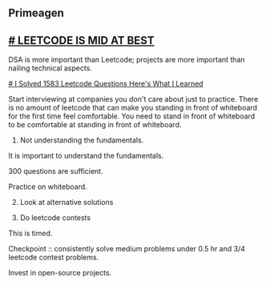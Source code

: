 ## Primeagen

## [# LEETCODE IS MID AT BEST](https://www.youtube.com/watch?v=GLiFSAxB-Es)

DSA is more important than Leetcode; projects are more important than nailing technical aspects.


[# I Solved 1583 Leetcode Questions Here's What I Learned](https://www.youtube.com/watch?v=vHua-t_8hrA)

Start interviewing at companies you don't care about just to practice. There is no amount of leetcode that can make you standing in front of whiteboard for the first time feel comfortable. You need to stand in front of whiteboard to be comfortable at standing in front of whiteboard.

1. Not understanding the fundamentals.

It is important to understand the fundamentals.

300 questions are sufficient.

Practice on whiteboard.


2. Look at alternative solutions


3. Do leetcode contests

This is timed.


Checkpoint :: consistently solve medium problems under 0.5 hr and 3/4 leetcode contest problems.

Invest in open-source projects.
